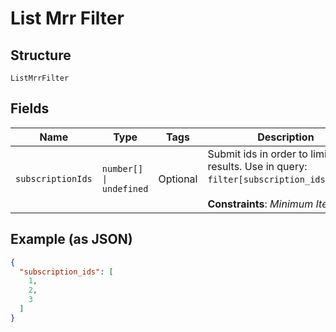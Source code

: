 
# List Mrr Filter

## Structure

`ListMrrFilter`

## Fields

| Name | Type | Tags | Description |
|  --- | --- | --- | --- |
| `subscriptionIds` | `number[] \| undefined` | Optional | Submit ids in order to limit results. Use in query: `filter[subscription_ids]=1,2,3`.<br><br>**Constraints**: *Minimum Items*: `1` |

## Example (as JSON)

```json
{
  "subscription_ids": [
    1,
    2,
    3
  ]
}
```

